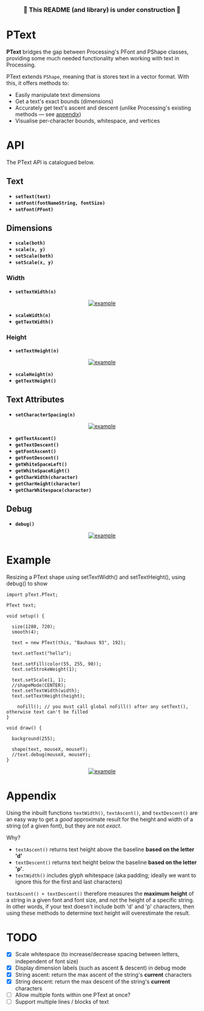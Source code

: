 <h3 align="center"> 🚧 This README (and library) is under construction 🚧 </h3>

# PText

**PText** bridges the gap between Processing's PFont and PShape classes, providing some much needed functionality when working with text in Processing.

PText extends `PShape`, meaning that is stores text in a vector format. With this, it offers methods to:

* Easily manipulate text dimensions
* Get a text's exact bounds (dimensions)
* Accurately get text's ascent and descent (unlike Processing's existing methods — see [appendix](#Appendix))
* Visualise per-character bounds, whitespace, and vertices

# API

The PText API is catalogued below.

## Text

* **`setText(text)`**
* **`setFont(fontNameString, fontSize)`**
* **`setFont(PFont)`**

## Dimensions

* **`scale(both)`**
* **`scale(x, y)`**
* **`setScale(both)`**
* **`setScale(x, y)`**

### Width

* **`setTextWidth(n)`**
<p align="center">
  <a href="https://github.com/micycle1/">
  <img src="resources/horizontal_resize.gif" alt="example"/></a>
</p>

* **`scaleWidth(n)`**
* **`getTextWidth()`**



### Height

* **`setTextHeight(n)`**
<p align="center">
  <a href="https://github.com/micycle1/">
  <img src="resources/vertical_resize.gif" alt="example"/></a>
</p>

* **`scaleHeight(n)`**
* **`getTextHeight()`**

## Text Attributes

* **`setCharacterSpacing(n)`**
<p align="center">
  <a href="https://github.com/micycle1/">
  <img src="resources/char_spacing2.gif" alt="example"/></a>
</p>

* **`getTextAscent()`**
* **`getTextDescent()`**
* **`getFontAscent()`**
* **`getFontDescent()`**
* **`getWhiteSpaceLeft()`**
* **`getWhiteSpaceRight()`**
* **`getCharWidth(character)`**
* **`getCharHeight(character)`**
* **`getCharWhitespace(character)`**

## Debug

* **`debug()`**
<p align="center">
  <a href="https://github.com/micycle1/">
  <img src="resources/debug.gif" alt="example"/></a>
</p>

# Example

Resizing a PText shape using setTextWidth() and setTextHeight(), using debug() to show 

```
import pText.PText;

PText text;

void setup() {
  
  size(1280, 720);
  smooth(4);

  text = new PText(this, "Bauhaus 93", 192);
  
  text.setText("hello");
  
  text.setFill(color(55, 255, 90));
  text.setStrokeWeight(1);

  text.setScale(1, 1);
  //shapeMode(CENTER);
  text.setTextWidth(width);
  text.setTextHeight(height);
  
    noFill(); // you must call global noFill() after any setText(), otherwise text can't be filled
}

void draw() {

  background(255);

  shape(text, mouseX, mouseY);
  //text.debug(mouseX, mouseY);
}
```



<p align="center">
  <a href="https://github.com/micycle1/">
  <img src="resources/resize_example.gif" alt="example"/></a>
</p>

# Appendix

Using the inbuilt functions `textWidth()`, `textAscent()`, and `textDescent()` are an easy way to get a *good* approximate result for the height and width of a string (of a given font), but they are not *exact*.

Why? 

- `textAscent()` returns text height above the baseline **based on the letter 'd'**
- `textDescent()` returns text height below the baseline **based on the letter 'p'**.
- `textWidth()` includes glyph whitespace (aka padding; ideally we want to ignore this for the first and last characters)

`textAscent() + textDescent()` therefore measures the **maximum height** of a string in a given font and font size, and not the height of a specific string. In other words, if your text doesn't include both 'd' and 'p' characters, then using these methods to determine text height will overestimate the result.

# TODO

- [x] Scale whitespace (to increase/decrease spacing between letters, independent of font size)
- [x] Display dimension labels (such as ascent & descent) in debug mode
- [x] String ascent: return the max ascent of the string's **current** characters
- [x] String descent: return the max descent of the string's **current** characters
- [ ] Allow multiple fonts within one PText at once?
- [ ] Support multiple lines / blocks of text